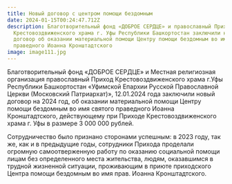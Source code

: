 ```yaml
---
title: Новый договор с центром помощи бездомным
date: 2024-01-15T00:24:47.712Z
description: Благотворительный фонд «ДОБРОЕ СЕРДЦЕ» и православный Приход
  Крестовоздвиженского храма г. Уфы Республики Башкортостан заключили новый
  договор об оказании материальной помощи Центру помощи бездомным во имя святого
  праведного Иоанна Кронштадтского
image: image111.jpg
---
```

Благотворительный фонд «ДОБРОЕ СЕРДЦЕ» и Местная религиозная организация православный Приход Крестовоздвиженского храма г.Уфы Республики Башкортостан «Уфимской Епархии Русской Православной Церкви (Московский Патриархат)», 12.01.2024 года заключили новый договор на 2024 год, об оказании материальной помощи Центру помощи бездомным во имя святого праведного Иоанна Кронштадтского, действующему при Приходе Крестовоздвиженского храма г. Уфы в размере 3 000 000 рублей. 

Сотрудничество было признано сторонами успешным: в 2023 году, так же, как и в предыдущие годы, сотрудники Прихода проделали огромную самоотверженную работу по оказанию социальной помощи лицам без определенного места жительства, людям, оказавшимся в трудной жизненной ситуации, проживающим в приюте приходского Центра помощи бездомным во имя прав. Иоанна Кронштадтского.